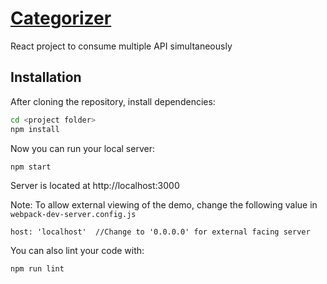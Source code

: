 # [Categorizer](https://github.com/rajzone/categorizer.git)

React project to consume multiple API simultaneously

## Installation

After cloning the repository, install dependencies:
```sh
cd <project folder>
npm install
```

Now you can run your local server:
```sh
npm start
```
Server is located at http://localhost:3000

Note: To allow external viewing of the demo, change the following value in `webpack-dev-server.config.js`

```
host: 'localhost'  //Change to '0.0.0.0' for external facing server
```

You can also lint your code with:

```sh
npm run lint
```
